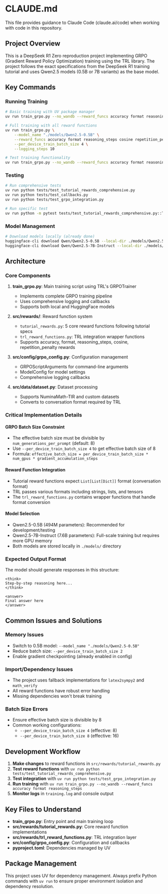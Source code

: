 # CLAUDE.md

This file provides guidance to Claude Code (claude.ai/code) when working with code in this repository.

## Project Overview

This is a DeepSeek R1 Zero reproduction project implementing GRPO (Gradient Reward Policy Optimization) training using the TRL library. The project follows the exact specifications from the DeepSeek R1 training tutorial and uses Qwen2.5 models (0.5B or 7B variants) as the base model.

## Key Commands

### Running Training
```bash
# Basic training with UV package manager
uv run train_grpo.py --no_wandb --reward_funcs accuracy format reasoning_steps

# Full training with all reward functions
uv run train_grpo.py \
    --model_name "./models/Qwen2.5-0.5B" \
    --reward_funcs accuracy format reasoning_steps cosine repetition_penalty \
    --per_device_train_batch_size 4 \
    --logging_steps 10

# Test training functionality
uv run train_grpo.py --no_wandb --reward_funcs accuracy format reasoning_steps
```

### Testing
```bash
# Run comprehensive tests
uv run python tests/test_tutorial_rewards_comprehensive.py
uv run python tests/test_callbacks.py
uv run python tests/test_grpo_integration.py

# Run specific test
uv run python -m pytest tests/test_tutorial_rewards_comprehensive.py::TestTutorialRewards::test_accuracy_reward -v
```

### Model Management
```bash
# Download models locally (already done)
huggingface-cli download Qwen/Qwen2.5-0.5B --local-dir ./models/Qwen2.5-0.5B
huggingface-cli download Qwen/Qwen2.5-7B-Instruct --local-dir ./models/Qwen2.5-7B-Instruct
```

## Architecture

### Core Components

1. **train_grpo.py**: Main training script using TRL's GRPOTrainer
   - Implements complete GRPO training pipeline
   - Uses comprehensive logging and callbacks
   - Supports both local and HuggingFace models

2. **src/rewards/**: Reward function system
   - `tutorial_rewards.py`: 5 core reward functions following tutorial specs
   - `trl_reward_functions.py`: TRL integration wrapper functions
   - Supports accuracy, format, reasoning_steps, cosine, repetition_penalty rewards

3. **src/config/grpo_config.py**: Configuration management
   - GRPOScriptArguments for command-line arguments
   - ModelConfig for model settings
   - Comprehensive logging callbacks

4. **src/data/dataset.py**: Dataset processing
   - Supports NuminaMath-TIR and custom datasets
   - Converts to conversation format required by TRL

### Critical Implementation Details

#### GRPO Batch Size Constraint
- The effective batch size must be divisible by `num_generations_per_prompt` (default: 8)
- Use `--per_device_train_batch_size 4` to get effective batch size of 8
- Formula: `effective_batch_size = per_device_train_batch_size * num_gpus * gradient_accumulation_steps`

#### Reward Function Integration
- Tutorial reward functions expect `List[List[Dict]]` format (conversation format)
- TRL passes various formats including strings, lists, and tensors
- The `trl_reward_functions.py` contains wrapper functions that handle format conversion

#### Model Selection
- Qwen2.5-0.5B (494M parameters): Recommended for development/testing
- Qwen2.5-7B-Instruct (7.6B parameters): Full-scale training but requires more GPU memory
- Both models are stored locally in `./models/` directory

### Expected Output Format
The model should generate responses in this structure:
```
<think>
Step-by-step reasoning here...
</think>

<answer>
Final answer here
</answer>
```

## Common Issues and Solutions

### Memory Issues
- Switch to 0.5B model: `--model_name "./models/Qwen2.5-0.5B"`
- Reduce batch size: `--per_device_train_batch_size 2`
- Enable gradient checkpointing (already enabled in config)

### Import/Dependency Issues
- The project uses fallback implementations for `latex2sympy2` and `math_verify`
- All reward functions have robust error handling
- Missing dependencies won't break training

### Batch Size Errors
- Ensure effective batch size is divisible by 8
- Common working configurations:
  - `--per_device_train_batch_size 4` (effective: 8)
  - `--per_device_train_batch_size 8` (effective: 16)

## Development Workflow

1. **Make changes** to reward functions in `src/rewards/tutorial_rewards.py`
2. **Test reward functions** with `uv run python tests/test_tutorial_rewards_comprehensive.py`
3. **Test integration** with `uv run python tests/test_grpo_integration.py`
4. **Run training** with `uv run train_grpo.py --no_wandb --reward_funcs accuracy format reasoning_steps`
5. **Monitor logs** in `training.log` and console output

## Key Files to Understand

- **train_grpo.py**: Entry point and main training loop
- **src/rewards/tutorial_rewards.py**: Core reward function implementations
- **src/rewards/trl_reward_functions.py**: TRL integration layer
- **src/config/grpo_config.py**: Configuration and callbacks
- **pyproject.toml**: Dependencies managed by UV

## Package Management

This project uses UV for dependency management. Always prefix Python commands with `uv run` to ensure proper environment isolation and dependency resolution.
